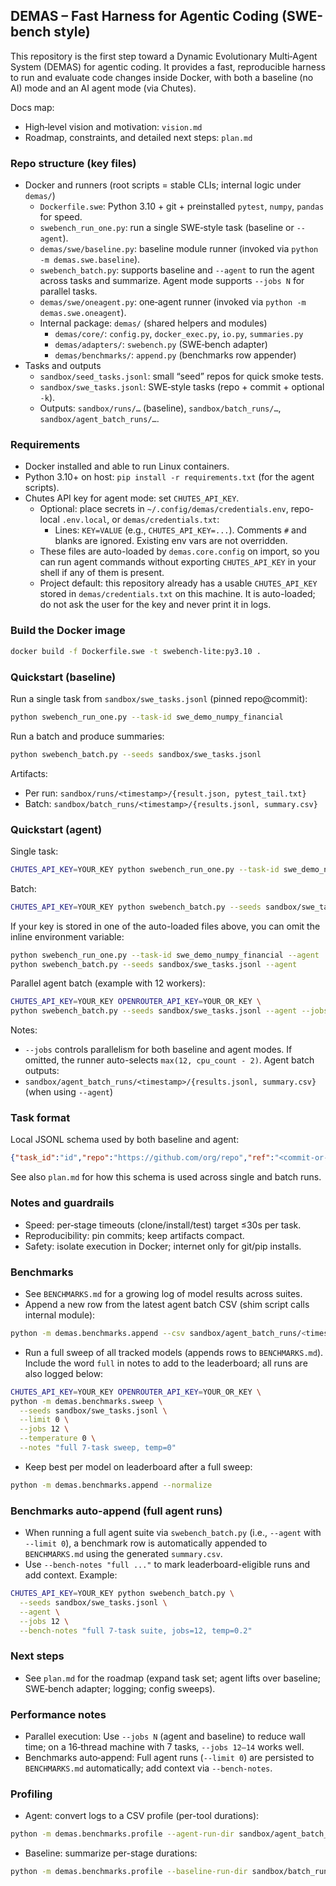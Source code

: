 ## DEMAS – Fast Harness for Agentic Coding (SWE-bench style)

This repository is the first step toward a Dynamic Evolutionary Multi‑Agent System (DEMAS) for agentic coding. It provides a fast, reproducible harness to run and evaluate code changes inside Docker, with both a baseline (no AI) mode and an AI agent mode (via Chutes).

Docs map:
- High‑level vision and motivation: `vision.md`
- Roadmap, constraints, and detailed next steps: `plan.md`

### Repo structure (key files)
- Docker and runners (root scripts = stable CLIs; internal logic under `demas/`)
  - `Dockerfile.swe`: Python 3.10 + git + preinstalled `pytest`, `numpy`, `pandas` for speed.
  - `swebench_run_one.py`: run a single SWE‑style task (baseline or `--agent`).
  - `demas/swe/baseline.py`: baseline module runner (invoked via `python -m demas.swe.baseline`).
  - `swebench_batch.py`: supports baseline and `--agent` to run the agent across tasks and summarize. Agent mode supports `--jobs N` for parallel tasks.
  - `demas/swe/oneagent.py`: one‑agent runner (invoked via `python -m demas.swe.oneagent`).
  - Internal package: `demas/` (shared helpers and modules)
    - `demas/core/`: `config.py`, `docker_exec.py`, `io.py`, `summaries.py`
    - `demas/adapters/`: `swebench.py` (SWE‑bench adapter)
    - `demas/benchmarks/`: `append.py` (benchmarks row appender)
- Tasks and outputs
  - `sandbox/seed_tasks.jsonl`: small “seed” repos for quick smoke tests.
  - `sandbox/swe_tasks.jsonl`: SWE‑style tasks (repo + commit + optional `-k`).
  - Outputs: `sandbox/runs/…` (baseline), `sandbox/batch_runs/…`, `sandbox/agent_batch_runs/…`.

### Requirements
- Docker installed and able to run Linux containers.
- Python 3.10+ on host: `pip install -r requirements.txt` (for the agent scripts).
- Chutes API key for agent mode: set `CHUTES_API_KEY`.
  - Optional: place secrets in `~/.config/demas/credentials.env`, repo-local `.env.local`, or `demas/credentials.txt`:
    - Lines: `KEY=VALUE` (e.g., `CHUTES_API_KEY=...`). Comments `#` and blanks are ignored. Existing env vars are not overridden.
  - These files are auto-loaded by `demas.core.config` on import, so you can run agent commands without exporting `CHUTES_API_KEY` in your shell if any of them is present.
  - Project default: this repository already has a usable `CHUTES_API_KEY` stored in `demas/credentials.txt` on this machine. It is auto-loaded; do not ask the user for the key and never print it in logs.

### Build the Docker image
```bash
docker build -f Dockerfile.swe -t swebench-lite:py3.10 .
```

### Quickstart (baseline)
Run a single task from `sandbox/swe_tasks.jsonl` (pinned repo@commit):
```bash
python swebench_run_one.py --task-id swe_demo_numpy_financial
```
Run a batch and produce summaries:
```bash
python swebench_batch.py --seeds sandbox/swe_tasks.jsonl
```
Artifacts:
- Per run: `sandbox/runs/<timestamp>/{result.json, pytest_tail.txt}`
- Batch: `sandbox/batch_runs/<timestamp>/{results.jsonl, summary.csv}`

### Quickstart (agent)
Single task:
```bash
CHUTES_API_KEY=YOUR_KEY python swebench_run_one.py --task-id swe_demo_numpy_financial --agent
```
Batch:
```bash
CHUTES_API_KEY=YOUR_KEY python swebench_batch.py --seeds sandbox/swe_tasks.jsonl --agent
```
If your key is stored in one of the auto-loaded files above, you can omit the inline environment variable:
```bash
python swebench_run_one.py --task-id swe_demo_numpy_financial --agent
python swebench_batch.py --seeds sandbox/swe_tasks.jsonl --agent
```
Parallel agent batch (example with 12 workers):
```bash
CHUTES_API_KEY=YOUR_KEY OPENROUTER_API_KEY=YOUR_OR_KEY \
python swebench_batch.py --seeds sandbox/swe_tasks.jsonl --agent --jobs 12
```
Notes:
- `--jobs` controls parallelism for both baseline and agent modes. If omitted, the runner auto-selects `max(12, cpu_count - 2)`.
Agent batch outputs:
- `sandbox/agent_batch_runs/<timestamp>/{results.jsonl, summary.csv}` (when using `--agent`)

### Task format
Local JSONL schema used by both baseline and agent:
```json
{"task_id":"id","repo":"https://github.com/org/repo","ref":"<commit-or-branch>","pytest_k":"","patch_b64":"","timeouts":{"clone":5,"install":20,"test":5}}
```
See also `plan.md` for how this schema is used across single and batch runs.

### Notes and guardrails
- Speed: per‑stage timeouts (clone/install/test) target ≤30s per task.
- Reproducibility: pin commits; keep artifacts compact.
- Safety: isolate execution in Docker; internet only for git/pip installs.

### Benchmarks
- See `BENCHMARKS.md` for a growing log of model results across suites.
- Append a new row from the latest agent batch CSV (shim script calls internal module):
```bash
python -m demas.benchmarks.append --csv sandbox/agent_batch_runs/<timestamp>/summary.csv --notes "short note"
```
- Run a full sweep of all tracked models (appends rows to `BENCHMARKS.md`). Include the word `full` in notes to add to the leaderboard; all runs are also logged below:
```bash
CHUTES_API_KEY=YOUR_KEY OPENROUTER_API_KEY=YOUR_OR_KEY \
python -m demas.benchmarks.sweep \
  --seeds sandbox/swe_tasks.jsonl \
  --limit 0 \
  --jobs 12 \
  --temperature 0 \
  --notes "full 7-task sweep, temp=0"
```
 - Keep best per model on leaderboard after a full sweep:
```bash
python -m demas.benchmarks.append --normalize
```

### Benchmarks auto-append (full agent runs)
- When running a full agent suite via `swebench_batch.py` (i.e., `--agent` with `--limit 0`), a benchmark row is automatically appended to `BENCHMARKS.md` using the generated `summary.csv`.
- Use `--bench-notes "full ..."` to mark leaderboard-eligible runs and add context. Example:
```bash
CHUTES_API_KEY=YOUR_KEY python swebench_batch.py \
  --seeds sandbox/swe_tasks.jsonl \
  --agent \
  --jobs 12 \
  --bench-notes "full 7-task suite, jobs=12, temp=0.2"
```

### Next steps
- See `plan.md` for the roadmap (expand task set; agent lifts over baseline; SWE‑bench adapter; logging; config sweeps).

### Performance notes
- Parallel execution: Use `--jobs N` (agent and baseline) to reduce wall time; on a 16‑thread machine with 7 tasks, `--jobs 12–14` works well.
- Benchmarks auto‑append: Full agent runs (`--limit 0`) are persisted to `BENCHMARKS.md` automatically; add context via `--bench-notes`.

### Profiling
- Agent: convert logs to a CSV profile (per-tool durations):
```bash
python -m demas.benchmarks.profile --agent-run-dir sandbox/agent_batch_runs/<timestamp>
```
- Baseline: summarize per-stage durations:
```bash
python -m demas.benchmarks.profile --baseline-run-dir sandbox/batch_runs/<timestamp>
```


